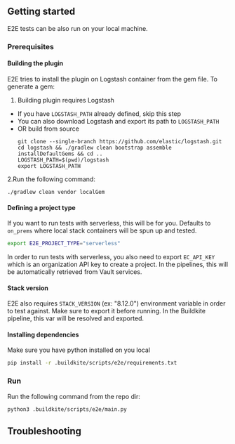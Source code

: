 
## Getting started
E2E tests can be also run on your local machine.

### Prerequisites

#### Building the plugin
E2E tries to install the plugin on Logstash container from the gem file. To generate a gem:
1. Building plugin requires Logstash
- If you have `LOGSTASH_PATH` already defined, skip this step
- You can also download Logstash and export its path to `LOGSTASH_PATH`
- OR build from source
    ```shell
    git clone --single-branch https://github.com/elastic/logstash.git
    cd logstash && ./gradlew clean bootstrap assemble installDefaultGems && cd ..
    LOGSTASH_PATH=$(pwd)/logstash
    export LOGSTASH_PATH
    ```

2.Run the following command:
```shell
./gradlew clean vendor localGem
```

#### Defining a project type
If you want to run tests with serverless, this will be for you.
Defaults to `on_prems` where local stack containers will be spun up and tested.
```bash
export E2E_PROJECT_TYPE="serverless"
```

In order to run tests with serverless, you also need to export `EC_API_KEY` which is an organization API key to create a project.
In the pipelines, this will be automatically retrieved from Vault services.

#### Stack version
E2E also requires `STACK_VERSION` (ex: "8.12.0") environment variable in order to test against.
Make sure to export it before running. In the Buildkite pipeline, this var will be resolved and exported. 

#### Installing dependencies
Make sure you have python installed on you local
```bash
pip install -r .buildkite/scripts/e2e/requirements.txt
```

### Run
Run the following command from the repo dir:
```bash
python3 .buildkite/scripts/e2e/main.py
```

## Troubleshooting